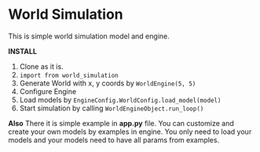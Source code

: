 # World Simulation
This is simple world simulation model and engine.


**INSTALL**
1. Clone as it is.
2. `import from world_simulation`
3. Generate World with x, y coords by `WorldEngine(5, 5)`
4. Configure Engine
5. Load models by `EngineConfig.WorldConfig.load_model(model)`
6. Start simulation by calling `WorldEngineObject.run_loop()`

**Also**
There it is simple example in **app.py** file.
You can customize and create your own models by examples in engine.
You only need to load your models and your models need to have all params from examples.